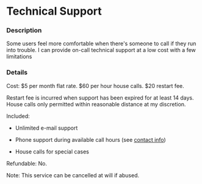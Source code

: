 <title>Technical Support - Dave's World</title>

Technical Support
=================

### Description

Some users feel more comfortable when there's someone to call if they run into
trouble. I can provide on-call technical support at a low cost with a few
limitations

### Details

Cost: $5 per month flat rate. $60 per hour house calls. $20 restart fee.

Restart fee is incurred when support has been expired for at least 14 days.
House calls only permitted within reasonable distance at my discretion.

Included:

- Unlimited e-mail support

- Phone support during available call hours (see [contact info](/contact.html))

- House calls for special cases

Refundable: No.

Note: This service can be cancelled at will if abused.
